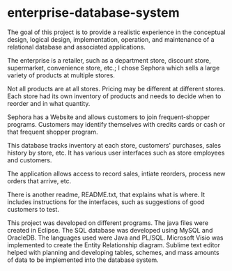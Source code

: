 # enterprise-database-system

The goal of this project is to provide a realistic experience in the conceptual design, logical design, implementation, operation, and maintenance of a relational database and associated applications. 

The enterprise is a retailer, such as a department store, discount store, supermarket, convenience store, etc.; I chose Sephora which sells a large variety of products at multiple stores.

Not all products are at all stores. Pricing may be different at different stores. Each store had its own inventory of products and needs to decide when to reorder and in what quantity. 

Sephora has a Website and allows customers to join frequent-shopper programs. Customers may identify themselves with credits cards or cash or that frequent shopper program.

This database tracks inventory at each store, customers' purchases, sales history by store, etc. It has various user interfaces such as store employees and customers. 

The application allows access to record sales, intiate reorders, process new orders that arrive, etc.

There is another readme, README.txt, that explains what is where. It includes instructions for the interfaces, such as suggestions of good customers to test. 



This project was developed on different programs. The java files were created in Eclipse. The SQL database was developed using MySQL and OracleDB. The languages used were Java and PL/SQL. Microsoft Visio was implemented to create the Entity Relationship diagram. Sublime text editor helped with planning and developing tables, schemes, and mass amounts of data to be implemented into the database system. 
